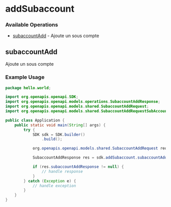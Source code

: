 # addSubaccount

### Available Operations

* [subaccountAdd](#subaccountadd) - Ajoute un sous compte

## subaccountAdd

Ajoute un sous compte

### Example Usage

```java
package hello.world;

import org.openapis.openapi.SDK;
import org.openapis.openapi.models.operations.SubaccountAddResponse;
import org.openapis.openapi.models.shared.SubaccountAddRequest;
import org.openapis.openapi.models.shared.SubaccountAddRequestSubAccountEditEnum;

public class Application {
    public static void main(String[] args) {
        try {
            SDK sdk = SDK.builder()
                .build();

            org.openapis.openapi.models.shared.SubaccountAddRequest req = new SubaccountAddRequest("unde", SubaccountAddRequestSubAccountEditEnum.ADD_ACCOUNT, "nulla", "corrupti");            

            SubaccountAddResponse res = sdk.addSubaccount.subaccountAdd(req);

            if (res.subaccountAddResponse != null) {
                // handle response
            }
        } catch (Exception e) {
            // handle exception
        }
    }
}
```

